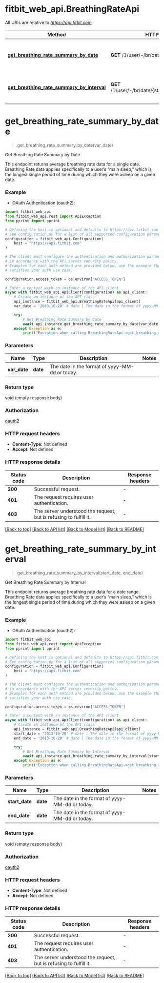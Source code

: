 # fitbit_web_api.BreathingRateApi

All URIs are relative to *https://api.fitbit.com*

| Method                                                                                                   | HTTP request                                         | Description                            |
| -------------------------------------------------------------------------------------------------------- | ---------------------------------------------------- | -------------------------------------- |
| [**get_breathing_rate_summary_by_date**](BreathingRateApi.md#get_breathing_rate_summary_by_date)         | **GET** /1/user/-/br/date/{date}.json                | Get Breathing Rate Summary by Date     |
| [**get_breathing_rate_summary_by_interval**](BreathingRateApi.md#get_breathing_rate_summary_by_interval) | **GET** /1/user/-/br/date/{startDate}/{endDate}.json | Get Breathing Rate Summary by Interval |

# **get_breathing_rate_summary_by_date**

> get_breathing_rate_summary_by_date(var_date)

Get Breathing Rate Summary by Date

This endpoint returns average breathing rate data for a single date. Breathing Rate data applies specifically to a user’s “main sleep,” which is the longest single period of time during which they were asleep on a given date.

### Example

- OAuth Authentication (oauth2):

```python
import fitbit_web_api
from fitbit_web_api.rest import ApiException
from pprint import pprint

# Defining the host is optional and defaults to https://api.fitbit.com
# See configuration.py for a list of all supported configuration parameters.
configuration = fitbit_web_api.Configuration(
    host = "https://api.fitbit.com"
)

# The client must configure the authentication and authorization parameters
# in accordance with the API server security policy.
# Examples for each auth method are provided below, use the example that
# satisfies your auth use case.

configuration.access_token = os.environ["ACCESS_TOKEN"]

# Enter a context with an instance of the API client
async with fitbit_web_api.ApiClient(configuration) as api_client:
    # Create an instance of the API class
    api_instance = fitbit_web_api.BreathingRateApi(api_client)
    var_date = '2013-10-20' # date | The date in the format of yyyy-MM-dd or today.

    try:
        # Get Breathing Rate Summary by Date
        await api_instance.get_breathing_rate_summary_by_date(var_date)
    except Exception as e:
        print("Exception when calling BreathingRateApi->get_breathing_rate_summary_by_date: %s\n" % e)
```

### Parameters

| Name         | Type     | Description                                    | Notes |
| ------------ | -------- | ---------------------------------------------- | ----- |
| **var_date** | **date** | The date in the format of yyyy-MM-dd or today. |

### Return type

void (empty response body)

### Authorization

[oauth2](../README.md#oauth2)

### HTTP request headers

- **Content-Type**: Not defined
- **Accept**: Not defined

### HTTP response details

| Status code | Description                                                       | Response headers |
| ----------- | ----------------------------------------------------------------- | ---------------- |
| **200**     | Successful request.                                               | -                |
| **401**     | The request requires user authentication.                         | -                |
| **403**     | The server understood the request, but is refusing to fulfill it. | -                |

[[Back to top]](#) [[Back to API list]](../README.md#documentation-for-api-endpoints) [[Back to Model list]](../README.md#documentation-for-models) [[Back to README]](../README.md)

# **get_breathing_rate_summary_by_interval**

> get_breathing_rate_summary_by_interval(start_date, end_date)

Get Breathing Rate Summary by Interval

This endpoint returns average breathing rate data for a date range. Breathing Rate data applies specifically to a user’s “main sleep,” which is the longest single period of time during which they were asleep on a given date.

### Example

- OAuth Authentication (oauth2):

```python
import fitbit_web_api
from fitbit_web_api.rest import ApiException
from pprint import pprint

# Defining the host is optional and defaults to https://api.fitbit.com
# See configuration.py for a list of all supported configuration parameters.
configuration = fitbit_web_api.Configuration(
    host = "https://api.fitbit.com"
)

# The client must configure the authentication and authorization parameters
# in accordance with the API server security policy.
# Examples for each auth method are provided below, use the example that
# satisfies your auth use case.

configuration.access_token = os.environ["ACCESS_TOKEN"]

# Enter a context with an instance of the API client
async with fitbit_web_api.ApiClient(configuration) as api_client:
    # Create an instance of the API class
    api_instance = fitbit_web_api.BreathingRateApi(api_client)
    start_date = '2013-10-20' # date | The date in the format of yyyy-MM-dd or today.
    end_date = '2013-10-20' # date | The date in the format of yyyy-MM-dd or today.

    try:
        # Get Breathing Rate Summary by Interval
        await api_instance.get_breathing_rate_summary_by_interval(start_date, end_date)
    except Exception as e:
        print("Exception when calling BreathingRateApi->get_breathing_rate_summary_by_interval: %s\n" % e)
```

### Parameters

| Name           | Type     | Description                                    | Notes |
| -------------- | -------- | ---------------------------------------------- | ----- |
| **start_date** | **date** | The date in the format of yyyy-MM-dd or today. |
| **end_date**   | **date** | The date in the format of yyyy-MM-dd or today. |

### Return type

void (empty response body)

### Authorization

[oauth2](../README.md#oauth2)

### HTTP request headers

- **Content-Type**: Not defined
- **Accept**: Not defined

### HTTP response details

| Status code | Description                                                       | Response headers |
| ----------- | ----------------------------------------------------------------- | ---------------- |
| **200**     | Successful request.                                               | -                |
| **401**     | The request requires user authentication.                         | -                |
| **403**     | The server understood the request, but is refusing to fulfill it. | -                |

[[Back to top]](#) [[Back to API list]](../README.md#documentation-for-api-endpoints) [[Back to Model list]](../README.md#documentation-for-models) [[Back to README]](../README.md)
